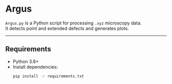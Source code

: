 # Argus

`Argus.py` is a Python script for processing `.xyz` microscopy data.  
It detects point and extended defects and generates plots.

---

## Requirements

- Python 3.8+
- Install dependencies:
  ```bash
  pip install -r requirements.txt

